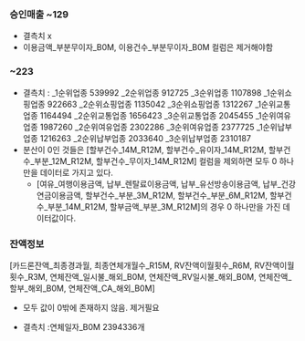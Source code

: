 ### 승인매출 ~129
 
- 결측치 x 
- 이용금액_부분무이자_B0M, 이용건수_부분무이자_B0M 컬럼은 제거해야함

### ~223
- 결측치 : _1순위업종 539992 _2순위업종 912725 _3순위업종 1107898 _1순위쇼핑업종 922663 _2순위쇼핑업종 1135042 _3순위쇼핑업종 1312267 _1순위교통업종 1164494 _2순위교통업종 1656423 _3순위교통업종 2045455 _1순위여유업종 1987260 _2순위여유업종 2302286 _3순위여유업종 2377725 _1순위납부업종 1216263 _2순위납부업종 2033640 _3순위납부업종 2310187
- 분산이 0인 것들은 [할부건수_14M_R12M, 할부건수_유이자_14M_R12M, 할부건수_부분_12M_R12M, 할부건수_무이자_14M_R12M] 컬럼을 제외하면
모두 0 하나만을 데이터로 가지고 있다.
   - [여유_여행이용금액, 납부_렌탈료이용금액, 납부_유선방송이용금액, 납부_건강연금이용금액, 할부건수_부분_3M_R12M, 할부건수_부분_6M_R12M, 할부건수_부분_14M_R12M, 할부금액_부분_3M_R12M]의 경우 0 하나만을 가진 데이터값이다.

### 잔액정보

[카드론잔액_최종경과월,
최종연체개월수_R15M,
RV잔액이월횟수_R6M,
RV잔액이월횟수_R3M,
연체잔액_일시불_해외_B0M,
연체잔액_RV일시불_해외_B0M,
연체잔액_할부_해외_B0M,
연체잔액_CA_해외_B0M]

- 모두 값이 0밖에 존재하지 않음. 제거필요

- 결측치 :연체일자_B0M             2394336개


